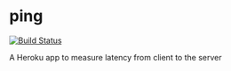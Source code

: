 # ping
[![Build Status](https://travis-ci.org/zunda/ping.svg?branch=add-dashboard)](https://travis-ci.org/zunda/ping)

A Heroku app to measure latency from client to the server
